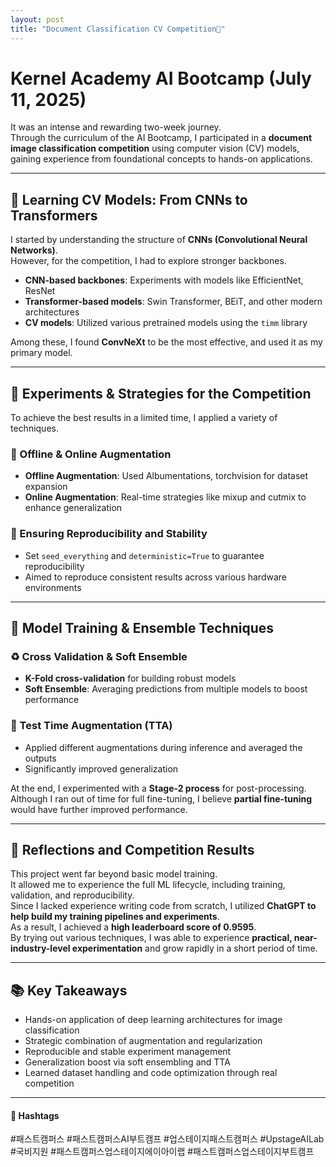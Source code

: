 ```yaml
---
layout: post
title: "Document Classification CV Competition🌱"
---
```


# Kernel Academy AI Bootcamp (July 11, 2025)

It was an intense and rewarding two-week journey.  
Through the curriculum of the AI Bootcamp, I participated in a **document image classification competition** using computer vision (CV) models, gaining experience from foundational concepts to hands-on applications.

---

## 🧠 Learning CV Models: From CNNs to Transformers

I started by understanding the structure of **CNNs (Convolutional Neural Networks)**.  
However, for the competition, I had to explore stronger backbones.

- **CNN-based backbones**: Experiments with models like EfficientNet, ResNet  
- **Transformer-based models**: Swin Transformer, BEiT, and other modern architectures  
- **CV models**: Utilized various pretrained models using the `timm` library

Among these, I found **ConvNeXt** to be the most effective, and used it as my primary model.

---

## 🧪 Experiments & Strategies for the Competition

To achieve the best results in a limited time, I applied a variety of techniques.

### 🧩 Offline & Online Augmentation

- **Offline Augmentation**: Used Albumentations, torchvision for dataset expansion  
- **Online Augmentation**: Real-time strategies like mixup and cutmix to enhance generalization

### 🎲 Ensuring Reproducibility and Stability

- Set `seed_everything` and `deterministic=True` to guarantee reproducibility  
- Aimed to reproduce consistent results across various hardware environments

---

## 🧬 Model Training & Ensemble Techniques

### ♻️ Cross Validation & Soft Ensemble

- **K-Fold cross-validation** for building robust models  
- **Soft Ensemble**: Averaging predictions from multiple models to boost performance

### 🧪 Test Time Augmentation (TTA)

- Applied different augmentations during inference and averaged the outputs  
- Significantly improved generalization

At the end, I experimented with a **Stage-2 process** for post-processing.  
Although I ran out of time for full fine-tuning, I believe **partial fine-tuning** would have further improved performance.

---

## 📝 Reflections and Competition Results

This project went far beyond basic model training.  
It allowed me to experience the full ML lifecycle, including training, validation, and reproducibility.  
Since I lacked experience writing code from scratch, I utilized **ChatGPT to help build my training pipelines and experiments**.  
As a result, I achieved a **high leaderboard score of 0.9595**.  
By trying out various techniques, I was able to experience **practical, near-industry-level experimentation** and grow rapidly in a short period of time.

---

## 📚 Key Takeaways

- Hands-on application of deep learning architectures for image classification  
- Strategic combination of augmentation and regularization  
- Reproducible and stable experiment management  
- Generalization boost via soft ensembling and TTA  
- Learned dataset handling and code optimization through real competition

---

#### 🔖 Hashtags  

#패스트캠퍼스 #패스트캠퍼스AI부트캠프 #업스테이지패스트캠퍼스 #UpstageAILab #국비지원 #패스트캠퍼스업스테이지에이아이랩 #패스트캠퍼스업스테이지부트캠프



